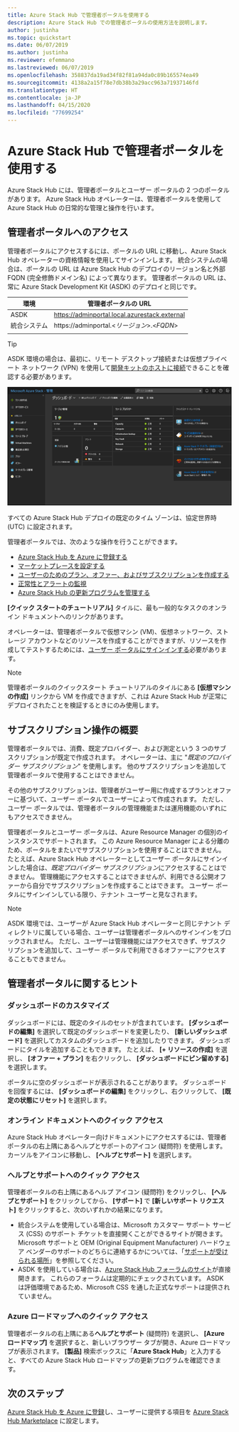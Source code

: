 ```yaml
---
title: Azure Stack Hub で管理者ポータルを使用する
description: Azure Stack Hub での管理者ポータルの使用方法を説明します。
author: justinha
ms.topic: quickstart
ms.date: 06/07/2019
ms.author: justinha
ms.reviewer: efemmano
ms.lastreviewed: 06/07/2019
ms.openlocfilehash: 358837da19ad34f82f81a94da0c89b165574ea49
ms.sourcegitcommit: 4138a2a15f78e7db38b3a29acc963a71937146fd
ms.translationtype: HT
ms.contentlocale: ja-JP
ms.lasthandoff: 04/15/2020
ms.locfileid: "77699254"
---
```

# <a name="use-the-administrator-portal-in-azure-stack-hub"></a>Azure Stack Hub で管理者ポータルを使用する

Azure Stack Hub には、管理者ポータルとユーザー ポータルの 2 つのポータルがあります。 Azure Stack Hub オペレーターは、管理者ポータルを使用して Azure Stack Hub の日常的な管理と操作を行います。

## <a name="access-the-administrator-portal"></a>管理者ポータルへのアクセス

管理者ポータルにアクセスするには、ポータルの URL に移動し、Azure Stack Hub オペレーターの資格情報を使用してサインインします。 統合システムの場合は、ポータルの URL は Azure Stack Hub のデプロイのリージョン名と外部 FQDN (完全修飾ドメイン名) によって異なります。 管理者ポータルの URL は、常に Azure Stack Development Kit (ASDK) のデプロイと同じです。

| 環境 | 管理者ポータルの URL |   
| -- | -- | 
| ASDK| https://adminportal.local.azurestack.external  |
| 統合システム | https://adminportal.&lt;*リージョン*&gt;.&lt;*FQDN*&gt; | 
| | |

> [!TIP]
> ASDK 環境の場合は、最初に、リモート デスクトップ接続または仮想プライベート ネットワーク (VPN) を使用して[開発キットのホストに接続](../asdk/asdk-connect.md)できることを確認する必要があります。

 ![Azure Stack Hub 管理者ポータル](media/azure-stack-manage-portals/admin-portal.png)

すべての Azure Stack Hub デプロイの既定のタイム ゾーンは、協定世界時 (UTC) に設定されます。

管理者ポータルでは、次のような操作を行うことができます。

* [Azure Stack Hub を Azure に登録する](azure-stack-registration.md)
* [マーケットプレースを設定する](azure-stack-download-azure-marketplace-item.md)
* [ユーザーのためのプラン、オファー、およびサブスクリプションを作成する](service-plan-offer-subscription-overview.md)
* [正常性とアラートの監視](azure-stack-monitor-health.md)
* [Azure Stack Hub の更新プログラムを管理する](azure-stack-updates.md)

**[クイック スタートのチュートリアル]** タイルに、最も一般的なタスクのオンライン ドキュメントへのリンクがあります。

オペレーターは、管理者ポータルで仮想マシン (VM)、仮想ネットワーク、ストレージ アカウントなどのリソースを作成することができますが、リソースを作成してテストするためには、[ユーザー ポータルにサインインする](../user/azure-stack-use-portal.md)必要があります。

>[!NOTE]
>管理者ポータルのクイックスタート チュートリアルのタイルにある **[仮想マシンの作成]** リンクから VM を作成できますが、これは Azure Stack Hub が正常にデプロイされたことを検証するときにのみ使用します。

## <a name="understand-subscription-behavior"></a>サブスクリプション操作の概要

管理者ポータルでは、消費、既定プロバイダー、および測定という 3 つのサブスクリプションが既定で作成されます。 オペレーターは、主に "*既定のプロバイダー サブスクリプション*" を使用します。 他のサブスクリプションを追加して管理者ポータルで使用することはできません。

その他のサブスクリプションは、管理者がユーザー用に作成するプランとオファーに基づいて、ユーザー ポータルでユーザーによって作成されます。 ただし、ユーザー ポータルでは、管理者ポータルの管理機能または運用機能のいずれにもアクセスできません。

管理者ポータルとユーザー ポータルは、Azure Resource Manager の個別のインスタンスでサポートされます。 この Azure Resource Manager による分離のため、ポータルをまたいでサブスクリプションを使用することはできません。 たとえば、Azure Stack Hub オペレーターとしてユーザー ポータルにサインインした場合は、*既定プロバイダー サブスクリプション*にアクセスすることはできません。 管理機能にアクセスすることはできませんが、利用できる公開オファーから自分でサブスクリプションを作成することはできます。 ユーザー ポータルにサインインしている限り、テナント ユーザーと見なされます。

  >[!NOTE]
  >ASDK 環境では、ユーザーが Azure Stack Hub オペレーターと同じテナント ディレクトリに属している場合、ユーザーは管理者ポータルへのサインインをブロックされません。 ただし、ユーザーは管理機能にはアクセスできず、サブスクリプションを追加して、ユーザー ポータルで利用できるオファーにアクセスすることもできません。

## <a name="administrator-portal-tips"></a>管理者ポータルに関するヒント

### <a name="customize-the-dashboard"></a>ダッシュボードのカスタマイズ

ダッシュボードには、既定のタイルのセットが含まれています。 **[ダッシュボードの編集]** を選択して既定のダッシュボードを変更したり、 **[新しいダッシュボード]** を選択してカスタムのダッシュボードを追加したりできます。 ダッシュボードにタイルを追加することもできます。 たとえば、 **[+ リソースの作成]** を選択し、 **[オファー + プラン]** を右クリックし、 **[ダッシュボードにピン留めする]** を選択します。

ポータルに空のダッシュボードが表示されることがあります。 ダッシュボードを回復するには、 **[ダッシュボードの編集]** をクリックし、右クリックして、 **[既定の状態にリセット]** を選択します。

### <a name="quick-access-to-online-documentation"></a>オンライン ドキュメントへのクイック アクセス

Azure Stack Hub オペレーター向けドキュメントにアクセスするには、管理者ポータルの右上隅にあるヘルプとサポートのアイコン (疑問符) を使用します。 カーソルをアイコンに移動し、 **[ヘルプとサポート]** を選択します。

### <a name="quick-access-to-help-and-support"></a>ヘルプとサポートへのクイック アクセス

管理者ポータルの右上隅にあるヘルプ アイコン (疑問符) をクリックし、 **[ヘルプとサポート]** をクリックしてから、 **[サポート]** で **[新しいサポート リクエスト]** をクリックすると、次のいずれかの結果になります。

- 統合システムを使用している場合は、Microsoft カスタマー サポート サービス (CSS) のサポート チケットを直接開くことができるサイトが開きます。 Microsoft サポートと OEM (Original Equipment Manufacturer) ハードウェア ベンダーのサポートのどちらに連絡するかについては、「[サポートが受けられる場所](azure-stack-manage-basics.md#where-to-get-support)」を参照してください。
- ASDK を使用している場合は、[Azure Stack Hub フォーラムのサイト](https://social.msdn.microsoft.com/Forums/home?forum=AzureStack)が直接開きます。 これらのフォーラムは定期的にチェックされています。 ASDK は評価環境であるため、Microsoft CSS を通した正式なサポートは提供されていません。

### <a name="quick-access-to-the-azure-roadmap"></a>Azure ロードマップへのクイック アクセス

管理者ポータルの右上隅にある**ヘルプとサポート** (疑問符) を選択し、 **[Azure ロードマップ]** を選択すると、新しいブラウザー タブが開き、Azure ロードマップが表示されます。 **[製品]** 検索ボックスに「**Azure Stack Hub**」と入力すると、すべての Azure Stack Hub ロードマップの更新プログラムを確認できます。

## <a name="next-steps"></a>次のステップ

[Azure Stack Hub を Azure に登録](azure-stack-registration.md)し、ユーザーに提供する項目を [Azure Stack Hub Marketplace](azure-stack-marketplace.md) に設定します。

